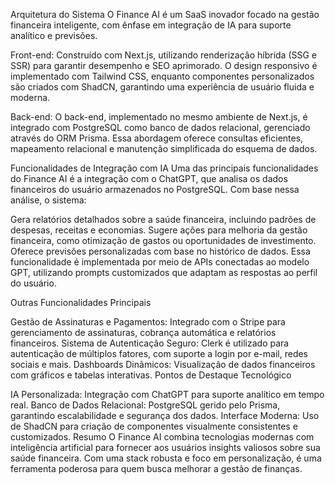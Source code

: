 Arquitetura do Sistema
O Finance AI é um SaaS inovador focado na gestão financeira inteligente, com ênfase em integração de IA para suporte analítico e previsões.

Front-end:
Construído com Next.js, utilizando renderização híbrida (SSG e SSR) para garantir desempenho e SEO aprimorado. O design responsivo é implementado com Tailwind CSS, enquanto componentes personalizados são criados com ShadCN, garantindo uma experiência de usuário fluida e moderna.

Back-end:
O back-end, implementado no mesmo ambiente de Next.js, é integrado com PostgreSQL como banco de dados relacional, gerenciado através do ORM Prisma. Essa abordagem oferece consultas eficientes, mapeamento relacional e manutenção simplificada do esquema de dados.

Funcionalidades de Integração com IA
Uma das principais funcionalidades do Finance AI é a integração com o ChatGPT, que analisa os dados financeiros do usuário armazenados no PostgreSQL. Com base nessa análise, o sistema:

Gera relatórios detalhados sobre a saúde financeira, incluindo padrões de despesas, receitas e economias.
Sugere ações para melhoria da gestão financeira, como otimização de gastos ou oportunidades de investimento.
Oferece previsões personalizadas com base no histórico de dados.
Essa funcionalidade é implementada por meio de APIs conectadas ao modelo GPT, utilizando prompts customizados que adaptam as respostas ao perfil do usuário.

Outras Funcionalidades Principais

Gestão de Assinaturas e Pagamentos:
Integrado com o Stripe para gerenciamento de assinaturas, cobrança automática e relatórios financeiros.
Sistema de Autenticação Seguro:
Clerk é utilizado para autenticação de múltiplos fatores, com suporte a login por e-mail, redes sociais e mais.
Dashboards Dinâmicos:
Visualização de dados financeiros com gráficos e tabelas interativas.
Pontos de Destaque Tecnológico

IA Personalizada: Integração com ChatGPT para suporte analítico em tempo real.
Banco de Dados Relacional: PostgreSQL gerido pelo Prisma, garantindo escalabilidade e segurança dos dados.
Interface Moderna: Uso de ShadCN para criação de componentes visualmente consistentes e customizados.
Resumo
O Finance AI combina tecnologias modernas com inteligência artificial para fornecer aos usuários insights valiosos sobre sua saúde financeira. Com uma stack robusta e foco em personalização, é uma ferramenta poderosa para quem busca melhorar a gestão de finanças.
